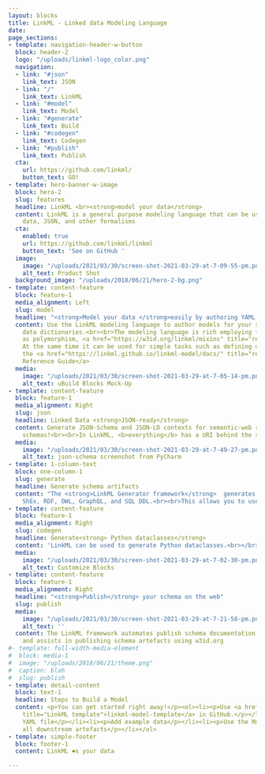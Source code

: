 ```yaml
---
layout: blocks
title: LinkML - Linked data Modeling Language
date: 
page_sections:
- template: navigation-header-w-button
  block: header-2
  logo: "/uploads/linkml-logo_color.png"
  navigation:
  - link: "#json"
    link_text: JSON
  - link: "/"
    link_text: LinkML
  - link: "#model"
    link_text: Model
  - link: "#generate"
    link_text: Build
  - link: "#codegen"
    link_text: Codegen
  - link: "#publish"
    link_text: Publish
  cta:
    url: https://github.com/linkml/
    button_text: GO!
- template: hero-banner-w-image
  block: hero-2
  slug: features
  headline: LinkML <br><strong>model your data</strong>
  content: LinkML is a general purpose modeling language that can be used with linked
    data, JSON, and other formalisms
  cta:
    enabled: true
    url: https://github.com/linkml/linkml
    button_text: 'See on GitHub '
  image:
    image: "/uploads/2021/03/30/screen-shot-2021-03-29-at-7-09-55-pm.png"
    alt_text: Product Shot
  background_image: "/uploads/2018/06/21/hero-2-bg.png"
- template: content-feature
  block: feature-1
  media_alignment: Left
  slug: model
  headline: "<strong>Model your data </strong>easily by authoring YAML files"
  content: Use the LinkML modeling language to author models for your schemas and
    data dictionaries.<br><br>The modeling language is rich employing features such
    as polymorphism, <a href="https://w3id.org/linkml/mixins" title="reference">mixins/traits</a>, <a href="https://w3id.org/linkml/EnumDefinition">mapping to ontologies</a>, and control of JSON inlining.
    At the same time it can be used for simple tasks such as defining data dictionaries.<br><br>See
    the <a href="https://linkml.github.io/linkml-model/docs/" title="reference">online
    Reference Guide</a>
  media:
    image: "/uploads/2021/03/30/screen-shot-2021-03-29-at-7-05-14-pm.png"
    alt_text: uBuild Blocks Mock-Up
- template: content-feature
  block: feature-1
  media_alignment: Right
  slug: json
  headline: Linked Data <strong>JSON-ready</strong>
  content: Generate JSON-Schema and JSON-LD contexts for semantic-web ready and developer-friendly
    schemas!<br><br>In LinkML, <b>everything</b> has a URI behind the scenes. Developers can work directly with YAML/JSON/CSVs, and semantic models in JSON-LD and ShEx are autogenerated.
  media:
    image: "/uploads/2021/03/30/screen-shot-2021-03-29-at-7-49-27-pm.png"
    alt_text: json-schema screenshot from PyCharm
- template: 1-column-text
  block: one-column-1
  slug: generate
  headline: Generate schema artifacts
  content: "The <strong>LinkML Generator framework</strong>  generates downstream artfacts, including JSON-Schema,
    ShEx, RDF, OWL, GraphQL, and SQL DDL.<br><br>This allows you to use LinkML while continuing to work with other toolchains, e.g. JSON-Schema validators"
- template: content-feature
  block: feature-1
  media_alignment: Right
  slug: codegen
  headline: Generate<strong> Python dataclasses</strong>
  content: 'LinkML can be used to generate Python dataclasses.<br></br>The <a href="https://github.com/linkml/linkml-runtime/">LinkML runtime</a> allows these to be automatically loaded/dumped from YAML, JSON, CSV, and RDF.<br><br>Stay tuned for implementations in other languages...'
  media:
    image: "/uploads/2021/03/30/screen-shot-2021-03-29-at-7-02-30-pm.png"
    alt_text: Customize Blocks
- template: content-feature
  block: feature-1
  media_alignment: Right
  headline: "<strong>Publish</strong> your schema on the web"
  slug: publish
  media:
    image: "/uploads/2021/03/30/screen-shot-2021-03-29-at-7-21-58-pm.png"
    alt_text: ''
  content: The LinkML framework automates publish schema documentation using mkdocs,
    and assists in publishing schema artefacts using w3id.org
#- template: full-width-media-element
#  block: media-1
#  image: "/uploads/2018/06/21/theme.png"
#  caption: blah
#  slug: publish
- template: detail-content
  block: text-1
  headline: Steps to Build a Model
  content: <p>You can get started right away!</p><ol><li><p>Use <a href="https://github.com/linkml/linkml-model-template"
    title="LinkML template">linkml-model-template</a> in GitHub.</p></li><li><p>Hack your
    YAML file</p></li><li><p>Add example data</p></li><li><p>Use the Makefile to generate
    all downstream artefacts</p></li></ol>
- template: simple-footer
  block: footer-1
  content: LinkML ❤︎s your data

---
```

